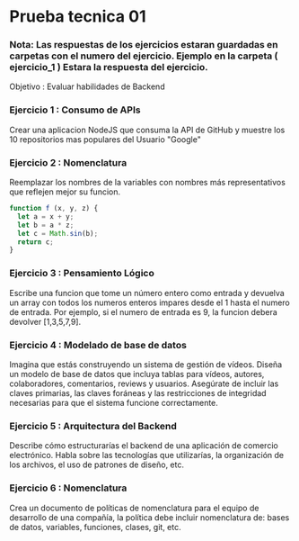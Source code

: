 # Prueba tecnica 01

### Nota: Las respuestas de los ejercicios estaran guardadas en carpetas con el numero del ejercicio. Ejemplo en la carpeta ( ejercicio_1 ) Estara la respuesta del ejercicio.

Objetivo : Evaluar habilidades de Backend

### Ejercicio 1 : Consumo de APIs

Crear una aplicacion NodeJS que consuma la API de GitHub y muestre los 10 repositorios mas populares del Usuario "Google"

### Ejercicio 2 : Nomenclatura

Reemplazar los nombres de la variables con nombres más representativos que reflejen mejor su funcion.
```javascript
function f (x, y, z) {
  let a = x + y;
  let b = a * z;
  let c = Math.sin(b);
  return c;
}
```

### Ejercicio 3 : Pensamiento Lógico

Escribe una funcion que tome un número entero como entrada y devuelva un array con todos los numeros enteros impares desde el 1 hasta el numero de entrada. Por ejemplo, si el numero de entrada es 9, la funcion debera devolver [1,3,5,7,9].

### Ejercicio 4 : Modelado de base de datos

Imagina que estás construyendo un sistema de gestión de vídeos. Diseña un modelo de
base de datos que incluya tablas para vídeos, autores, colaboradores, comentarios, reviews
y usuarios. Asegúrate de incluir las claves primarias, las claves foráneas y las restricciones
de integridad necesarias para que el sistema funcione correctamente.

### Ejercicio 5 : Arquitectura del Backend

Describe cómo estructurarías el backend de una aplicación de comercio electrónico. Habla
sobre las tecnologías que utilizarías, la organización de los archivos, el uso de patrones de
diseño, etc.

### Ejercicio 6 : Nomenclatura

Crea un documento de políticas de nomenclatura para el equipo de desarrollo de una
compañía, la política debe incluir nomenclatura de: bases de datos, variables, funciones,
clases, git, etc.